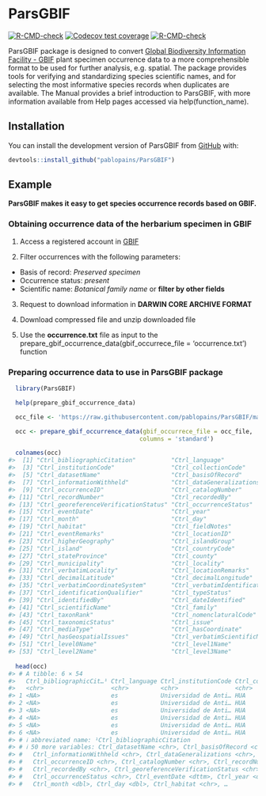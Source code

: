 
<!-- README.md is generated from README.Rmd. Please edit that file -->

# ParsGBIF

<!-- badges: start -->

[![R-CMD-check](https://github.com/p/ParsGBIF/pablopains/R-CMD-check/badge.svg)](https://github.com/pablopains/ParsGBIF/actions)
[![Codecov test
coverage](https://codecov.io/gh/pablopains/ParsGBIF/branch/main/graph/badge.svg)](https://app.codecov.io/gh/pablopains/ParsGBIF?branch=main)
[![R-CMD-check](https://github.com/pablopains/ParsGBIF/actions/workflows/R-CMD-check.yaml/badge.svg)](https://github.com/pablopains/ParsGBIF/actions/workflows/R-CMD-check.yaml)

<!-- badges: end -->

ParsGBIF package is designed to convert [Global Biodiversity Information
Facility - GBIF](https://www.gbif.org/) plant specimen occurrence data
to a more comprehensible format to be used for further analysis,
e.g. spatial. The package provides tools for verifying and standardizing
species scientific names, and for selecting the most informative species
records when duplicates are available. The Manual provides a brief
introduction to ParsGBIF, with more information available from Help
pages accessed via help(function_name).

## Installation

You can install the development version of ParsGBIF from
[GitHub](https://github.com/) with:

``` r
devtools::install_github("pablopains/ParsGBIF")
```

## Example

**ParsGBIF makes it easy to get species occurrence records based on
GBIF.**

### Obtaining occurrence data of the herbarium specimen in GBIF

1.  Access a registered account in [GBIF](gbif.org)

2.  Filter occurrences with the following parameters:

- Basis of record: *Preserved specimen*
- Occurrence status: *present*
- Scientific name: *Botanical family name* or **filter by other fields**

3.  Request to download information in **DARWIN CORE ARCHIVE FORMAT**

4.  Download compressed file and unzip downloaded file

5.  Use the **occurrence.txt** file as input to the
    prepare_gbif_occurrence_data(gbif_occurrece_file = ‘occurrence.txt’)
    function

### Preparing occurrence data to use in ParsGBIF package

``` r
  library(ParsGBIF)

  help(prepare_gbif_occurrence_data)

  occ_file <- 'https://raw.githubusercontent.com/pablopains/ParsGBIF/main/dataGBIF/Achatocarpaceae/occurrence.txt'

  occ <- prepare_gbif_occurrence_data(gbif_occurrece_file = occ_file,
                                     columns = 'standard')

  colnames(occ)
#>  [1] "Ctrl_bibliographicCitation"          "Ctrl_language"                      
#>  [3] "Ctrl_institutionCode"                "Ctrl_collectionCode"                
#>  [5] "Ctrl_datasetName"                    "Ctrl_basisOfRecord"                 
#>  [7] "Ctrl_informationWithheld"            "Ctrl_dataGeneralizations"           
#>  [9] "Ctrl_occurrenceID"                   "Ctrl_catalogNumber"                 
#> [11] "Ctrl_recordNumber"                   "Ctrl_recordedBy"                    
#> [13] "Ctrl_georeferenceVerificationStatus" "Ctrl_occurrenceStatus"              
#> [15] "Ctrl_eventDate"                      "Ctrl_year"                          
#> [17] "Ctrl_month"                          "Ctrl_day"                           
#> [19] "Ctrl_habitat"                        "Ctrl_fieldNotes"                    
#> [21] "Ctrl_eventRemarks"                   "Ctrl_locationID"                    
#> [23] "Ctrl_higherGeography"                "Ctrl_islandGroup"                   
#> [25] "Ctrl_island"                         "Ctrl_countryCode"                   
#> [27] "Ctrl_stateProvince"                  "Ctrl_county"                        
#> [29] "Ctrl_municipality"                   "Ctrl_locality"                      
#> [31] "Ctrl_verbatimLocality"               "Ctrl_locationRemarks"               
#> [33] "Ctrl_decimalLatitude"                "Ctrl_decimalLongitude"              
#> [35] "Ctrl_verbatimCoordinateSystem"       "Ctrl_verbatimIdentification"        
#> [37] "Ctrl_identificationQualifier"        "Ctrl_typeStatus"                    
#> [39] "Ctrl_identifiedBy"                   "Ctrl_dateIdentified"                
#> [41] "Ctrl_scientificName"                 "Ctrl_family"                        
#> [43] "Ctrl_taxonRank"                      "Ctrl_nomenclaturalCode"             
#> [45] "Ctrl_taxonomicStatus"                "Ctrl_issue"                         
#> [47] "Ctrl_mediaType"                      "Ctrl_hasCoordinate"                 
#> [49] "Ctrl_hasGeospatialIssues"            "Ctrl_verbatimScientificName"        
#> [51] "Ctrl_level0Name"                     "Ctrl_level1Name"                    
#> [53] "Ctrl_level2Name"                     "Ctrl_level3Name"
 
  head(occ)
#> # A tibble: 6 × 54
#>   Ctrl_bibliographicCit…¹ Ctrl_language Ctrl_institutionCode Ctrl_collectionCode
#>   <chr>                   <chr>         <chr>                <chr>              
#> 1 <NA>                    es            Universidad de Anti… HUA                
#> 2 <NA>                    es            Universidad de Anti… HUA                
#> 3 <NA>                    es            Universidad de Anti… HUA                
#> 4 <NA>                    es            Universidad de Anti… HUA                
#> 5 <NA>                    es            Universidad de Anti… HUA                
#> 6 <NA>                    es            Universidad de Anti… HUA                
#> # ℹ abbreviated name: ¹​Ctrl_bibliographicCitation
#> # ℹ 50 more variables: Ctrl_datasetName <chr>, Ctrl_basisOfRecord <chr>,
#> #   Ctrl_informationWithheld <chr>, Ctrl_dataGeneralizations <chr>,
#> #   Ctrl_occurrenceID <chr>, Ctrl_catalogNumber <chr>, Ctrl_recordNumber <chr>,
#> #   Ctrl_recordedBy <chr>, Ctrl_georeferenceVerificationStatus <chr>,
#> #   Ctrl_occurrenceStatus <chr>, Ctrl_eventDate <dttm>, Ctrl_year <dbl>,
#> #   Ctrl_month <dbl>, Ctrl_day <dbl>, Ctrl_habitat <chr>, …
```
